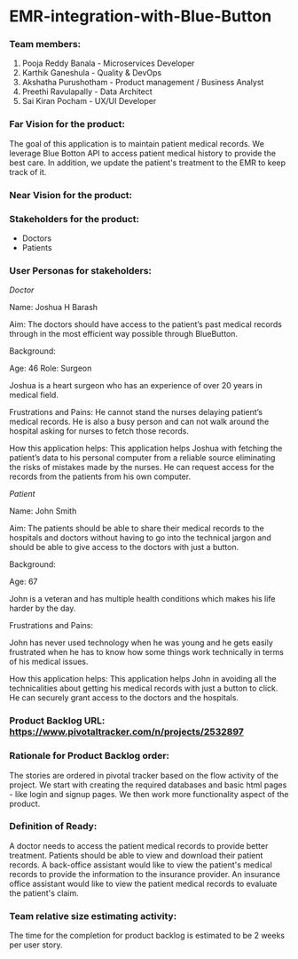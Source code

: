 # EMR-integration-with-Blue-Button

### Team members:

1. Pooja Reddy Banala - Microservices Developer
2. Karthik Ganeshula - Quality & DevOps
3. Akshatha Purushotham - Product management / Business Analyst
4. Preethi Ravulapally - Data Architect
5. Sai Kiran Pocham - UX/UI Developer

### Far Vision for the product: <br>
   The goal of this application is to maintain patient medical records. We leverage Blue Botton API to access patient medical history to provide the best care. In addition, we update the patient's treatment to the EMR to keep track of it.

### Near Vision for the product:
  

### Stakeholders for the product: 
   - Doctors
   - Patients

### User Personas for stakeholders:

_Doctor_

Name: Joshua H Barash

Aim: The doctors should have access to the patient’s past medical records through in the most efficient way possible through BlueButton.

Background: 

Age: 46
Role: Surgeon

Joshua is a heart surgeon who has an experience of over 20 years in medical field. 

Frustrations and Pains: He cannot stand the nurses delaying patient’s medical records. He is also a busy person and can not walk around the hospital asking for nurses to fetch those records. 

How this application helps: This application helps Joshua with fetching the patient’s data to his personal computer from a reliable source eliminating the risks of mistakes made by the nurses. He can request access for the records from the patients from his own computer.

_Patient_

Name: John Smith

Aim: The patients should be able to share their medical records to the hospitals and doctors without having to go into the technical jargon and should be able to give access to the doctors with just a button.

Background:

Age: 67

John is a veteran and has multiple health conditions which makes his life harder by the day.

Frustrations and Pains:

John has never used technology when he was young and he gets easily frustrated when he has to know how some things work technically in terms of his medical issues.

How this application helps:  This application helps John in avoiding all the technicalities about getting his medical records with just a button to click. He can securely grant access to the doctors and the hospitals.



### Product Backlog URL: https://www.pivotaltracker.com/n/projects/2532897

### Rationale for Product Backlog order: 
The stories are ordered in pivotal tracker based on the flow activity of the project. 
We start with creating the required databases and basic html pages - like login and signup pages. 
We then work more functionality aspect of the product.

### Definition of Ready:
  A doctor needs to access the patient medical records to provide better treatment.
  Patients should be able to view and download their patient records.
  A back-office assistant would like to view the patient's medical records to provide the information to the insurance provider.
  An insurance office assistant would like to view the patient medical records to evaluate the patient's claim.
### Team relative size estimating activity:

The time for the completion for product backlog is estimated to be 2 weeks per user story.

